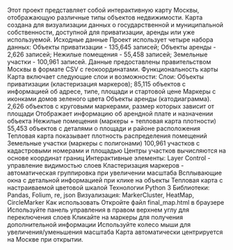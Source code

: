 Этот проект представляет собой интерактивную карту Москвы, отображающую различные типы объектов недвижимости. Карта создана для визуализации данных о государственной и муниципальной собственности, доступной для приватизации, аренды или уже используемой.
Исходные данные
Проект использует четыре набора данных:
Объекты приватизации - 135,645 записей;
Объекты аренды - 2,626 записей;
Нежилые помещения - 55,458 записей;
Земельные участки - 100,961 записей.
Данные предоставлены правительством Москвы в формате CSV с геокоординатами.
Функциональность карты
Карта включает следующие слои и возможности:
Слои:
Объекты приватизации (кластеризация маркеров);
85,115 объектов с информацией об адресе, типе, площади и стартовой цене
Маркеры с иконками домов зеленого цвета
Объекты аренды (катодиаграмма).
2,626 объектов с круговыми маркерами, размер которых зависит от площади
Отображает информацию об арендной плате и назначении объекта
Нежилые помещения (маркеры + тепловая карта плотности)
55,453 объектов с деталями о площади и районе расположения
Тепловая карта показывает плотность распределения помещений
Земельные участки (маркеры с полигонами)
100,961 участков с кадастровыми номерами и площадью
Центры участков вычисляются на основе координат границ
Интерактивные элементы:
Layer Control - управление видимостью слоев
Кластеризация маркеров - автоматическая группировка при увеличении масштаба
Всплывающие окна с детальной информацией при клике на объекты
Тепловая карта с настраиваемой цветовой шкалой
Технологии
Python 3
Библиотеки: Pandas, Folium, re, json
Визуализация: MarkerCluster, HeatMap, CircleMarker
Как использовать
Откройте файл final_map.html в браузере
Используйте панель управления в правом верхнем углу для переключения слоев
Кликайте на маркеры для получения дополнительной информации
Используйте колесо мыши для увеличения/уменьшения масштаба
Карта автоматически центрируется на Москве при открытии.

